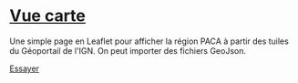 # [Vue carte](https://ccpfa.github.io/VueCadastre/)
Une simple page en Leaflet pour afficher la région PACA à partir des tuiles du Géoportail de l'IGN.
On peut importer des fichiers GeoJson.

[Essayer](https://ccpfa.github.io/VueCadastre/)
